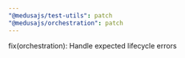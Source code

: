 ```yaml
---
"@medusajs/test-utils": patch
"@medusajs/orchestration": patch
---
```


fix(orchestration): Handle expected lifecycle errors
